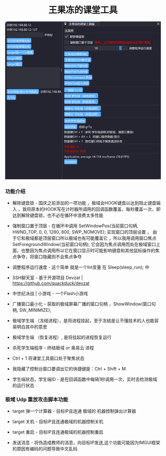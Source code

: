 <h1 align="center">王果冻的课堂工具</h1>

![alt text](image.png)

### 功能介绍

- 解除键盘锁 - 国庆之前添加的一项功能 ，极域会HOOK键盘以达到阻止键盘输入 ，我将原本的HOOK写在计时器所调用的回调函数覆盖，每秒覆盖一次，即达到解除键盘锁，也不必在循环中浪费太多性能 

- 强制窗口置于顶层 - 在循环中调用 SetWindowPos(当前窗口句柄, HWND_TOP, 0, 0, 1280, 800, SWP_NOMOVE); 实现窗口的顶层设置 ， 由于它和极域都是顶层窗口所以极域也有可能覆盖它 ，所以我用调用窗口焦点SetForegroundWindow(当前窗口句柄); 它会因为焦点调用而处在极域窗口上面，也整因为焦点调用所以它在窗口显示时可能影响键盘和其他鼠标操作的焦点争夺，将窗口隐藏则不会焦点争夺

- 调整程序运行速度 - 这个简单 就是一个Int变量 在 Sleep(sleep_run); 中

- SSH聊天室 - 基于开源项目 Devzat | https://github.com/quackduck/devzat 

- 中世纪决战 | 小游戏 - 一个Flash小游戏

- 广播窗口最小化 - 获取的极域屏幕广播的窗口句柄 ，ShowWindow(窗口句柄, SW_MINIMIZE);

- 极域学生端 （冻结进程），是将进程挂起，至于冻结是让不懂技术的人也能容易明白其中的意思

- 极域学生端 （恢复进程）, 是将挂起的进程恢复运行

- 杀死学生端程序 - 终结极域 or 奥易云 进程

- Ctrl + 1 将课堂工具窗口处于聚焦状态 

- 我隐藏了控制台窗口要调出它的快捷键是：Ctrl + Shift + M

- 学生端状态，学生端ID - 是在回调函数中每隔1秒调用一次，实时去检测极域的运行状态

### 极域 Udp 重放攻击脚本功能

- target 弹一个计算器 - 目标IP且连通 极域的 机器控制弹出计算器

- target 关机 - 目标IP且连通极域的机器控制关机

- target 重启 - 目标IP且连通极域的机器控制重启

- 发送消息 - 将伪造成教师的消息，向目标IP发送,这个功能可能因为IMGUI框架的原因有编码的问题导致中文乱码








```




```